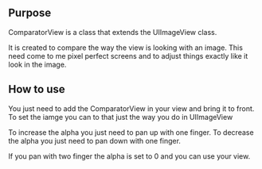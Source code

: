Purpose
------------------

ComparatorView is a class that extends the UIImageView class.

It is created to compare the way the view is looking with an image. This need come to me pixel perfect screens and to adjust things exactly like it look in the image.

How to use
------------------------

You just need to add the ComparatorView in your view and bring it to front. To set the iamge you can to that just the way you do in UIImageView

To increase the alpha you just need to pan up with one finger.
To decrease the alpha you just need to pan down with one finger.

If you pan with two finger the alpha is set to 0 and you can use your view.